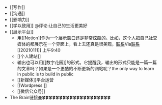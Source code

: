 - [[写作]]
- [[沟通]]
- [[影响力]]
- [[学以致用]] @评论:让自己的生活更美好
- [[展示平台]]
    - 用[[Notion]]作为一个展示窗口还是非常炫酷的。比如，这个人把自己社交媒体的都展示在一个界面上，看上去还真是很美观。[联系](https://www.notion.so/ae55af26a3084c6fa4a330c6dd7fa871)Via[联系](https://www.notion.so/ae55af26a3084c6fa4a330c6dd7fa871) [[20210111]] 上午9:40
    - [[个人建站]]
    - 输出也可以用[[数字花园]]的形式。它提醒我，输出的形式只能是一篇一篇的文章吗？如果是一个更酷的不断更新的网站呢？the only way to learn in public is to build in public
    - [[新媒体]]平台运营
    - [[Wordpress ]]
    - [[微信公众号]]
- The Brain链接[☎️](brain://api.thebrain.com/g7PXu0IyM0ucARb24SvxiA/T3wL9mD6hEWnZf1Qo_mBkw/5%E4%BF%A1%E6%81%AF%E8%BE%93%E5%87%BA)🍀🍀🍀🍀🍀🍀🍀🍀🍀🍀🍀🍀🍀🍀🍀🍀🍀🍀🍀🍀
